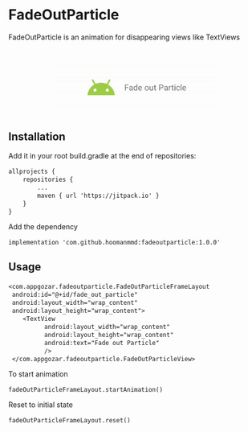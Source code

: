 FadeOutParticle
===============  
FadeOutParticle is an animation for disappearing views like TextViews
<h1 align="center">
<img src="/preview.gif?raw=true" alt="FadeOutParticle" />
</h1>

Installation
------------
Add it in your root build.gradle at the end of repositories:
```
allprojects {
    repositories {
    	...
		maven { url 'https://jitpack.io' }
	}
} 
```
Add the dependency
```
implementation 'com.github.hoomanmmd:fadeoutparticle:1.0.0'
```

Usage
-----  
```  
<com.appgozar.fadeoutparticle.FadeOutParticleFrameLayout  
 android:id="@+id/fade_out_particle"
 android:layout_width="wrap_content"
 android:layout_height="wrap_content">
	<TextView 
		  android:layout_width="wrap_content"
		  android:layout_height="wrap_content"
		  android:text="Fade out Particle" 
		  />
 </com.appgozar.fadeoutparticle.FadeOutParticleView>  
```

To start animation
```
fadeOutParticleFrameLayout.startAnimation()
```

Reset to initial state
```
fadeOutParticleFrameLayout.reset()
```